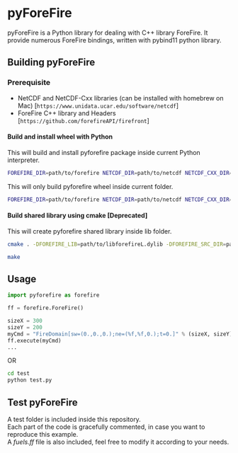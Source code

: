 # pyForeFire

pyForeFire is a Python library for dealing with C++ library ForeFire.
It provide numerous ForeFire bindings, written with pybind11 python library.

## Building pyForeFire

### Prerequisite

- NetCDF and NetCDF-Cxx libraries (can be installed with homebrew on Mac) [`https://www.unidata.ucar.edu/software/netcdf`]
- ForeFire C++ library and Headers [`https://github.com/forefireAPI/firefront`]

#### Build and install wheel with Python

This will build and install pyforefire package inside current Python interpreter.

```bash
FOREFIRE_DIR=path/to/forefire NETCDF_DIR=path/to/netcdf NETCDF_CXX_DIR=path/to/netcdf_cxx pip install .
```

This will only build pyforefire wheel inside current folder.

```bash
FOREFIRE_DIR=path/to/forefire NETCDF_DIR=path/to/netcdf NETCDF_CXX_DIR=path/to/netcdf_cxx pip wheel .
```

#### Build shared library using cmake [Deprecated]

This will create pyforefire shared library inside lib folder.

```bash
cmake . -DFOREFIRE_LIB=path/to/libforefireL.dylib -DFOREFIRE_SRC_DIR=path/to/firefront/src -DNETCDF_INCLUDE_DIR=path/to/netcdf/include -DNETCDFCXX_INCLUDE_DIR=path/to/netcdf-cxx/include/

make
```

## Usage

```python
import pyforefire as forefire

ff = forefire.ForeFire()

sizeX = 300
sizeY = 200
myCmd = "FireDomain[sw=(0.,0.,0.);ne=(%f,%f,0.);t=0.]" % (sizeX, sizeY)
ff.execute(myCmd)
...
```

OR

```bash
cd test
python test.py
```

## Test pyForeFire

A test folder is included inside this repository.<br>
Each part of the code is gracefully commented, in case you want to reproduce this example.<br>
A <i>fuels.ff</i> file is also included, feel free to modify it according to your needs.